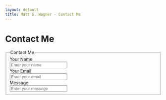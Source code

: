 ```yaml
---
layout: default
title: Matt G. Wagner - Contact Me
---
```


# Contact Me

<form action="https://airform.io/Website@MattGWagner.com" method="post" class="form-horizontal">
<fieldset>

<!-- Form Name -->
<legend>Contact Me</legend>

<!-- Text input-->
<div class="form-group">
  <label class="col-md-4 control-label" for="textinput">Your Name</label>  
  <div class="col-md-4">
  <input id="textinput" name="textinput" type="text" placeholder="Enter your name" class="form-control input-md" required="">
    
  </div>
</div>

<!-- Text input-->
<div class="form-group">
  <label class="col-md-4 control-label" for="textinput">Your Email</label>  
  <div class="col-md-4">
  <input id="textinput" name="textinput" type="text" placeholder="Enter your email" class="form-control input-md" required="">
    
  </div>
</div>

<!-- Text input-->
<div class="form-group">
  <label class="col-md-4 control-label" for="textinput">Message</label>  
  <div class="col-md-8">
  <input id="textinput" name="textinput" type="text" placeholder="Enter your message" class="form-control input-md">
    
  </div>
</div>

</fieldset>
</form>
